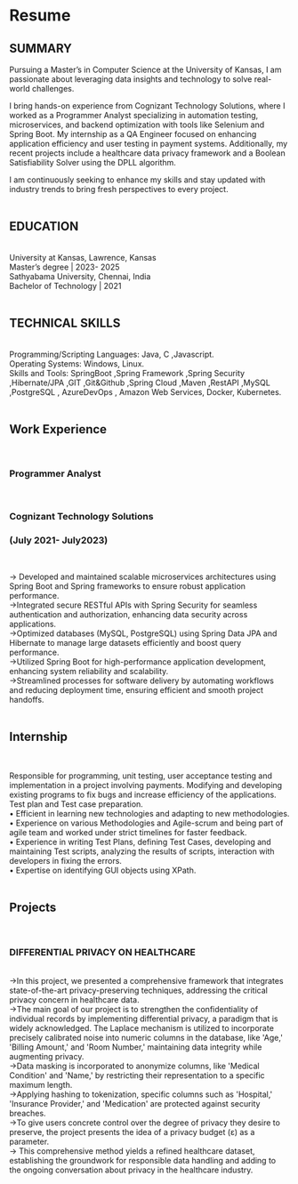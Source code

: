 # Resume
<h2>SUMMARY</h2>
Pursuing a Master’s in Computer Science at the University of Kansas, I am passionate about leveraging data insights and technology to solve real-world challenges.<br>

I bring hands-on experience from Cognizant Technology Solutions, where I worked as a Programmer Analyst specializing in automation testing, microservices, and backend optimization with tools like Selenium and Spring Boot. My internship as a QA Engineer focused on enhancing application efficiency and user testing in payment systems. Additionally, my recent projects include a healthcare data privacy framework and a Boolean Satisfiability Solver using the DPLL algorithm.<br>

I am continuously seeking to enhance my skills and stay updated with industry trends to bring fresh perspectives to every project.<br><br>

<h2>EDUCATION</h2><br>
University at Kansas, Lawrence, Kansas<br>
Master’s degree | 2023- 2025<br>
Sathyabama University, Chennai, India<br>
Bachelor of Technology | 2021<br><br>

<h2>TECHNICAL SKILLS</h2><br>
Programming/Scripting Languages: Java, C ,Javascript.<br>
Operating Systems: Windows, Linux.<br>
Skills and Tools: SpringBoot ,Spring Framework ,Spring Security ,Hibernate/JPA ,GIT ,Git&Github ,Spring Cloud ,Maven ,RestAPI ,MySQL ,PostgreSQL , AzureDevOps , Amazon Web Services, Docker, Kubernetes. <br><br>

<h2>Work Experience</h2><br>
<h3>Programmer Analyst</h3><br>
<h3>Cognizant Technology Solutions</h3>                                                                         <h3>  (July 2021- July2023)</h3><br>

-> Developed and maintained scalable microservices architectures using Spring Boot and Spring frameworks to ensure robust application performance.<br>
->Integrated secure RESTful APIs with Spring Security for seamless authentication and authorization, enhancing data security across applications.<br>
->Optimized databases (MySQL, PostgreSQL) using Spring Data JPA and Hibernate to manage large datasets efficiently and boost query performance.<br>
->Utilized Spring Boot for high-performance application development, enhancing system reliability and scalability.<br>
->Streamlined processes for software delivery by automating workflows and reducing deployment time, ensuring efficient and smooth project handoffs.<br><br>

<h2>Internship</h2><br>

 Responsible for programming, unit testing, user acceptance testing and implementation in a project involving payments. Modifying and developing existing programs to fix bugs and
 increase efficiency of the applications. Test plan and Test case preparation.<br>
• Efficient in learning new technologies and adapting to new methodologies.<br>
• Experience on various Methodologies and Agile-scrum and being part of agile team and worked under strict timelines for faster feedback.<br>
• Experience in writing Test Plans, defining Test Cases, developing and maintaining Test scripts, analyzing the results of scripts, interaction with developers in fixing the errors.<br>
• Expertise on identifying GUI objects using XPath.<br><br>

<h2>Projects</h2><br>
<h3>DIFFERENTIAL PRIVACY ON HEALTHCARE</h3><br>
->In this project, we presented a comprehensive framework that integrates state-of-the-art
privacy-preserving techniques, addressing the critical privacy concern in healthcare data.<br>
->The main goal of our project is to strengthen the confidentiality of individual records by
implementing differential privacy, a paradigm that is widely acknowledged. The Laplace
mechanism is utilized to incorporate precisely calibrated noise into numeric columns in the database, like
'Age,' 'Billing Amount,' and 'Room Number,' maintaining data integrity while augmenting
privacy.<br>
->Data masking is incorporated to anonymize columns, like 'Medical
Condition' and 'Name,' by restricting their representation to a specific maximum length.<br>
->Applying hashing to tokenization, specific columns such as 'Hospital,' 'Insurance Provider,' and
'Medication' are protected against security breaches.<br>
->To give users concrete control over the degree of privacy they desire to
preserve, the project presents the idea of a privacy budget (ε) as a parameter. <br>
-> This comprehensive method yields a refined healthcare dataset, establishing the groundwork for
responsible data handling and adding to the ongoing conversation about privacy in the
healthcare industry.<br>
